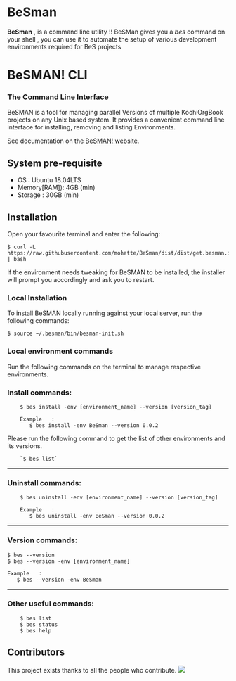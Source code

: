 # BeSman

**BeSman** , is a command line utility !!
BeSMan gives you a *bes* command on your shell , you can use it to automate the setup of various development environments required for BeS projects  


# BeSMAN! CLI
### The Command Line Interface<!--Text-->

<!--Text-->


BeSMAN is a tool for managing parallel Versions of multiple KochiOrgBook projects on any Unix based system. It provides a convenient command line interface for installing, removing and listing Environments.

See documentation on the [BeSMAN! website](https://besman.github.io).

## System pre-requisite

  - OS          : Ubuntu 18.04LTS
  - Memory[RAM]): 4GB (min)
  - Storage     : 30GB (min)


## Installation

Open your favourite terminal and enter the following:

    $ curl -L https://raw.githubusercontent.com/mohatte/BeSman/dist/dist/get.besman.io | bash

If the environment needs tweaking for BeSMAN to be installed, the installer will prompt you accordingly and ask you to restart.


### Local Installation

To install BeSMAN locally running against your local server, run the following commands:


	$ source ~/.besman/bin/besman-init.sh


### Local environment commands

Run the following commands on the terminal to manage respective environments.

### Install commands:

        $ bes install -env [environment_name] --version [version_tag]

        Example   :
           $ bes install -env BeSman --version 0.0.2

Please run the following command to get the list of other environments and its versions.

	   	`$ bes list`

____________________

### Uninstall commands:

        $ bes uninstall -env [environment_name] --version [version_tag]

        Example   :
           $ bes uninstall -env BeSman --version 0.0.2

____________________

### Version commands:

    $ bes --version
    $ bes --version -env [environment_name]

    Example   :
       $ bes --version -env BeSman

____________________

### Other useful commands:        

        $ bes list
        $ bes status        
        $ bes help     

## Contributors

This project exists thanks to all the people who contribute.
<a href="https://github.com/besman/BeSman/graphs/contributors"><img src="https://i.stack.imgur.com/kk4j4.jpg" /></a>
